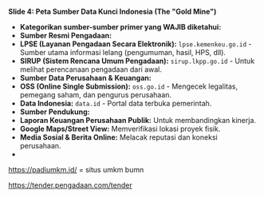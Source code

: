 **Slide 4: Peta Sumber Data Kunci Indonesia (The "Gold Mine")**

* **Kategorikan sumber-sumber primer yang WAJIB diketahui:**
* **Sumber Resmi Pengadaan:**
* **LPSE (Layanan Pengadaan Secara Elektronik):** `lpse.kemenkeu.go.id` - Sumber utama informasi lelang (pengumuman, hasil, HPS, dll).
* **SIRUP (Sistem Rencana Umum Pengadaan):** `sirup.lkpp.go.id` - Untuk melihat perencanaan pengadaan dari awal.
* **Sumber Data Perusahaan & Keuangan:**
* **OSS (Online Single Submission):** `oss.go.id` - Mengecek legalitas, pemegang saham, dan pengurus perusahaan.
* **Data Indonesia:** `data.id` - Portal data terbuka pemerintah.
* **Sumber Pendukung:**
* **Laporan Keuangan Perusahaan Publik:** Untuk membandingkan kinerja.
* **Google Maps/Street View:** Memverifikasi lokasi proyek fisik.
* **Media Sosial & Berita Online:** Melacak reputasi dan koneksi perusahaan.
* 


https://padiumkm.id/ = situs umkm bumn

https://tender.pengadaan.com/tender



